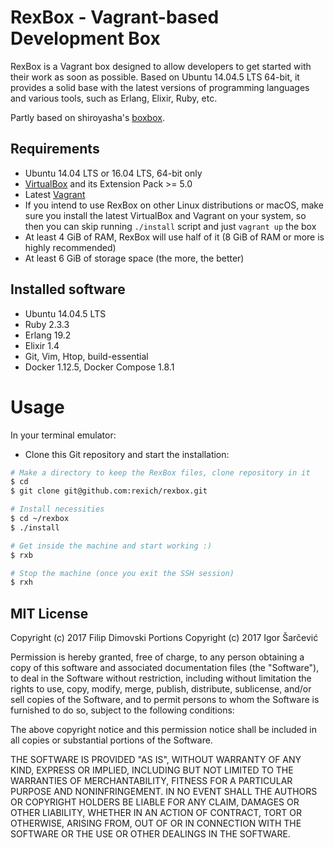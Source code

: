 # RexBox - Vagrant-based Development Box

RexBox is a Vagrant box designed to allow developers to get started
with their work as soon as possible. Based on Ubuntu 14.04.5 LTS 64-bit,
it provides a solid base with the latest versions of programming
languages and various tools, such as Erlang, Elixir, Ruby, etc.

Partly based on shiroyasha's [boxbox](https://github.com/shiroyasha/boxbox).


## Requirements

* Ubuntu 14.04 LTS or 16.04 LTS, 64-bit only
* [VirtualBox](https://www.virtualbox.org/wiki/Downloads) and its
  Extension Pack >= 5.0
* Latest [Vagrant](https://www.vagrantup.com/downloads.html)
* If you intend to use RexBox on other Linux distributions or macOS,
  make sure you install the latest VirtualBox and Vagrant on your
  system, so then you can skip running `./install` script and just
  `vagrant up` the box
* At least 4 GiB of RAM, RexBox will use half of it (8 GiB of RAM or
  more is highly recommended)
* At least 6 GiB of storage space (the more, the better)


## Installed software

* Ubuntu 14.04.5 LTS
* Ruby 2.3.3
* Erlang 19.2
* Elixir 1.4
* Git, Vim, Htop, build-essential
* Docker 1.12.5, Docker Compose 1.8.1


# Usage

In your terminal emulator:
* Clone this Git repository and start the installation:
```sh
# Make a directory to keep the RexBox files, clone repository in it
$ cd
$ git clone git@github.com:rexich/rexbox.git

# Install necessities
$ cd ~/rexbox
$ ./install

# Get inside the machine and start working :)
$ rxb

# Stop the machine (once you exit the SSH session)
$ rxh
```


## MIT License

Copyright (c) 2017 Filip Dimovski
Portions Copyright (c) 2017 Igor Šarčević

Permission is hereby granted, free of charge, to any person obtaining a copy
of this software and associated documentation files (the "Software"), to deal
in the Software without restriction, including without limitation the rights
to use, copy, modify, merge, publish, distribute, sublicense, and/or sell
copies of the Software, and to permit persons to whom the Software is
furnished to do so, subject to the following conditions:

The above copyright notice and this permission notice shall be included in all
copies or substantial portions of the Software.

THE SOFTWARE IS PROVIDED "AS IS", WITHOUT WARRANTY OF ANY KIND, EXPRESS OR
IMPLIED, INCLUDING BUT NOT LIMITED TO THE WARRANTIES OF MERCHANTABILITY,
FITNESS FOR A PARTICULAR PURPOSE AND NONINFRINGEMENT. IN NO EVENT SHALL THE
AUTHORS OR COPYRIGHT HOLDERS BE LIABLE FOR ANY CLAIM, DAMAGES OR OTHER
LIABILITY, WHETHER IN AN ACTION OF CONTRACT, TORT OR OTHERWISE, ARISING FROM,
OUT OF OR IN CONNECTION WITH THE SOFTWARE OR THE USE OR OTHER DEALINGS IN THE
SOFTWARE.

